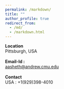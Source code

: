 ```yaml
---
permalink: /markdown/
title: ""
author_profile: true
redirect_from: 
  - /md/
  - /markdown.html
---
```


**Location** 
<br />
Pittsburgh, USA
<br />
<br />
**Email-Id :** 
<br />
aasheth@andrew.cmu.edu
<br /> 
<br />
**Contact**
<br />
USA : +1(929)398-4010


